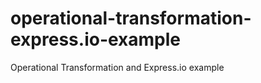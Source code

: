 operational-transformation-express.io-example
=============================================

Operational Transformation and Express.io example
